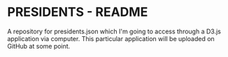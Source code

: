 # PRESIDENTS - README

A repository for presidents.json which I'm going to access through a D3.js application via computer.
This particular application will be uploaded on GitHub at some point.